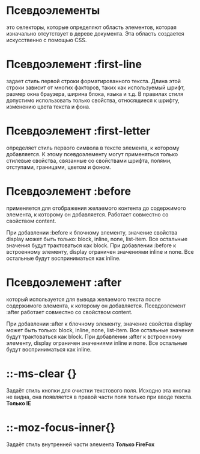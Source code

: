 Псевдоэлементы
======
это селекторы, которые определяют область элементов, которая изначально
отсутствует в дереве документа. Эта область создается искусственно с помощью CSS.

Псевдоэлемент :first-line
===========
задает стиль первой строки форматированного текста.
Длина этой строки зависит от многих факторов, таких как используемый шрифт,
размер окна браузера, ширина блока, языка и т.д. В правилах стиля допустимо
использовать только свойства, относящиеся к шрифту, изменению цвета текста и фона.

Псевдоэлемент :first-letter
===
определяет стиль первого символа в тексте элемента,
к которому добавляется.
К этому псевдоэлементу могут применяться только стилевые свойства,
связанные со свойствами шрифта, полями, отступами, границами, цветом и фоном.

Псевдоэлемент :before
===
применяется для отображения желаемого контента до содержимого элемента,
к которому он добавляется. Работает совместно со свойством content.

При добавлении :before к блочному элементу, значение свойства display может быть только: block, inline, none, list-item.
Все остальные значения будут трактоваться как block.
При добавлении :before к встроенному элементу, display ограничен значениями inline и none.
Все остальные будут восприниматься как inline.

Псевдоэлемент :after
===
который используется для вывода желаемого текста после содержимого элемента,
к которому он добавляется. Псевдоэлемент :after работает совместно со свойством content.

При добавлении :after к блочному элементу, значение свойства display может быть только:
block, inline, none, list-item. Все остальные значения будут трактоваться как block.
При добавлении :after к встроенному элементу, display ограничен значениями inline и none.
Все остальные будут восприниматься как inline.

::-ms-clear {}
===
Задаёт стиль кнопки для очистки текстового поля. Исходно эта кнопка не видна,
она появляется в правой части поля только при вводе текста.
__Только IE__

::-moz-focus-inner{}
===
Задаёт стиль внутренней части элемента
__Только FireFox__
